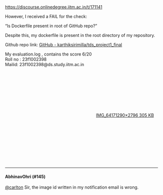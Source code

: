 https://discourse.onlinedegree.iitm.ac.in/t/171141

However, I received a FAIL for the check:</p>
<p>“Is Dockerfile present in root of GitHub repo?”</p>
<p>Despite this, my dockerfile is present in the root directory of my repository.</p>
<p>Github repo link:  <a class="inline-onebox" href="https://github.com/karthiksirimilla/tds_project1_final" rel="noopener nofollow ugc">GitHub - karthiksirimilla/tds_project1_final</a></p>
<p>My evaluation.log , contains the score 6/20<br/>
Roll no : 23f1002398<br/>
Mailid: 23f1002398@ds.study.iitm.ac.in<br/>
<div class="lightbox-wrapper"><a class="lightbox" data-download-href="/uploads/short-url/1uIRebCprKWS8VSClyptr3riMaG.png?dl=1" href="https://europe1.discourse-cdn.com/flex013/uploads/iitm/original/3X/0/a/0a7b429e7053632f4184b89d4948de42cd6c7f56.png" rel="noopener nofollow ugc" title="IMG_6417"><div class="meta"><svg aria-hidden="true" class="fa d-icon d-icon-far-image svg-icon"><use href="#far-image"></use></svg><span class="filename">IMG_6417</span><span class="informations">1290×2796 305 KB</span><svg aria-hidden="true" class="fa d-icon d-icon-discourse-expand svg-icon"><use href="#discourse-expand"></use></svg></div></a></div></p><hr>

<h4>AbhinavOhri (#145)</h4>
<p><a class="mention" href="/u/carlton">@carlton</a>  Sir, the image id written in my notification email is wrong.